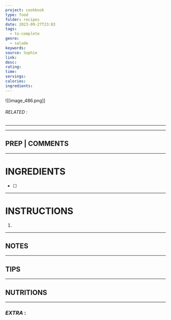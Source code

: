 ```yaml
---
project: cookbook
type: food
folder: recipes
date: 2023-09-27T23:03
tags:
  - to-complete
genre:
  - salade
keywords: 
source: Sophie
link: 
desc: 
rating: 
time: 
servings: 
calories: 
ingredients:
---
```


![[image_486.png]]
###### *RELATED* : 
---


---
## PREP | COMMENTS



---
# INGREDIENTS

- [ ] 

---
# INSTRUCTIONS

1. 

---
## NOTES



---
## TIPS



---
## NUTRITIONS



---
### *EXTRA* :



